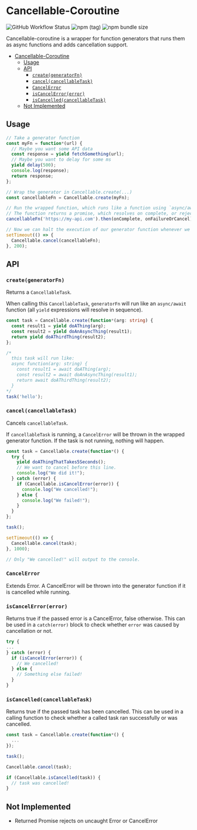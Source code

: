 # Cancellable-Coroutine

![GitHub Workflow Status](https://img.shields.io/github/workflow/status/brmenchl/cancellable-coroutine/CI)
![npm (tag)](https://img.shields.io/npm/v/cancellable-coroutine/latest)
![npm bundle size](https://img.shields.io/bundlephobia/minzip/cancellable-coroutine)

Cancellable-coroutine is a wrapper for function generators that runs them as async functions and adds cancellation support.

- [Cancellable-Coroutine](#cancellable-coroutine)
  - [Usage](#usage)
  - [API](#api)
    - [`create(generatorFn)`](#creategeneratorfn)
    - [`cancel(cancellableTask)`](#cancelcancellabletask)
    - [`CancelError`](#cancelerror)
    - [`isCancelError(error)`](#iscancelerrorerror)
    - [`isCancelled(cancellableTask)`](#iscancelledcancellabletask)
  - [Not Implemented](#not-implemented)

## Usage

```typescript
// Take a generator function
const myFn = function*(url) {
  // Maybe you want some API data
  const response = yield fetchSomething(url);
  // Maybe you want to delay for some ms
  yield delay(500);
  console.log(response);
  return response;
};

// Wrap the generator in Cancellable.create(...)
const cancellableFn = Cancellable.create(myFn);

// Run the wrapped function, which runs like a function using `async/await`.
// The function returns a promise, which resolves on complete, or rejects on uncaught exception or cancellation.
cancellableFn('https://my-api.com').then(onComplete, onFailureOrCancel);

// Now we can halt the execution of our generator function whenever we want! We use Cancellable.cancel(..) to cancel.
setTimeout(() => {
  Cancellable.cancel(cancellableFn);
}, 200);
```

## API

### `create(generatorFn)`

Returns a `CancellableTask`.

When calling this `CancellableTask`, `generatorFn` will run like an `async/await` function (all `yield` expressions will resolve in sequence).

```typescript
const task = Cancellable.create(function*(arg: string) {
  const result1 = yield doAThing(arg);
  const result2 = yield doAnAsyncThing(result1);
  return yield doAThirdThing(result2);
};

/*
  this task will run like:
  async function(arg: string) {
    const result1 = await doAThing(arg);
    const result2 = await doAnAsyncThing(result1);
    return await doAThirdThing(result2);
  }
*/
task('hello');
```

### `cancel(cancellableTask)`

Cancels `cancellableTask`.

If `cancellableTask` is running, a `CancelError` will be thrown in the wrapped generator function. If the task is not running, nothing will happen.

```typescript
const task = Cancellable.create(function*() {
  try {
    yield doAThingThatTakes5Seconds();
    // We want to cancel before this line.
    console.log("We did it!");
  } catch (error) {
    if (Cancellable.isCancelError(error)) {
      console.log("We cancelled!");
    } else {
      console.log("We failed!");
    }
  }
};

task();

setTimeout(() => {
  Cancellable.cancel(task);
}, 1000);

// Only "We cancelled!" will output to the console.
```

### `CancelError`

Extends Error. A CancelError will be thrown into the generator function if it is cancelled while running.

### `isCancelError(error)`

Returns true if the passed error is a CancelError, false otherwise. This can be used in a `catch(error)` block to check whether `error` was caused by cancellation or not.

```typescript
try {
...
} catch (error) {
  if (isCancelError(error)) {
    // We cancelled!
  } else {
    // Something else failed!
  }
}
```

### `isCancelled(cancellableTask)`

Returns true if the passed task has been cancelled. This can be used in a calling function to check whether a called task ran successfully or was cancelled.

```typescript
const task = Cancellable.create(function*() {
  ...
});

task();

Cancellable.cancel(task);

if (Cancellable.isCancelled(task)) {
  // task was cancelled!
}
```

## Not Implemented

- Returned Promise rejects on uncaught Error or CancelError
